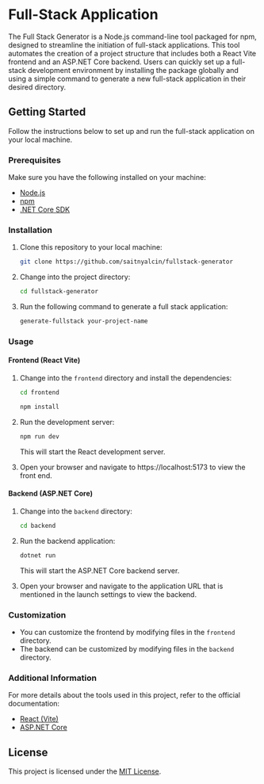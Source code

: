 # Full-Stack Application

The Full Stack Generator is a Node.js command-line tool packaged for npm, designed to streamline the initiation of full-stack applications. This tool automates the creation of a project structure that includes both a React Vite frontend and an ASP.NET Core backend. Users can quickly set up a full-stack development environment by installing the package globally and using a simple command to generate a new full-stack application in their desired directory.

## Getting Started

Follow the instructions below to set up and run the full-stack application on your local machine.

### Prerequisites

Make sure you have the following installed on your machine:

- [Node.js](https://nodejs.org/)
- [npm](https://www.npmjs.com/)
- [.NET Core SDK](https://dotnet.microsoft.com/download)

### Installation

1. Clone this repository to your local machine:

   ```bash
   git clone https://github.com/saitnyalcin/fullstack-generator
   ```

2. Change into the project directory:

   ```bash
   cd fullstack-generator
   ```

3. Run the following command to generate a full stack application:

   ```bash
   generate-fullstack your-project-name
   ```

### Usage

#### Frontend (React Vite)

1. Change into the `frontend` directory and install the dependencies:

   ```bash
   cd frontend
   ```

   ```bash
   npm install
   ```

2. Run the development server:

   ```bash
   npm run dev
   ```

   This will start the React development server.

3. Open your browser and navigate to https://localhost:5173 to view the front end.

#### Backend (ASP.NET Core)

1. Change into the `backend` directory:

   ```bash
   cd backend
   ```

2. Run the backend application:

   ```bash
   dotnet run
   ```

   This will start the ASP.NET Core backend server.

3. Open your browser and navigate to the application URL that is mentioned in the launch settings to view the backend.

### Customization

- You can customize the frontend by modifying files in the `frontend` directory.
- The backend can be customized by modifying files in the `backend` directory.

### Additional Information

For more details about the tools used in this project, refer to the official documentation:

- [React (Vite)](https://vitejs.dev/)
- [ASP.NET Core](https://docs.microsoft.com/en-us/aspnet/core/)

## License

This project is licensed under the [MIT License](LICENSE).
